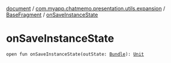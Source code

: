 [document](../../index.md) / [com.myapp.chatmemo.presentation.utils.expansion](../index.md) / [BaseFragment](index.md) / [onSaveInstanceState](./on-save-instance-state.md)

# onSaveInstanceState

`open fun onSaveInstanceState(outState: `[`Bundle`](https://developer.android.com/reference/android/os/Bundle.html)`): `[`Unit`](https://kotlinlang.org/api/latest/jvm/stdlib/kotlin/-unit/index.html)